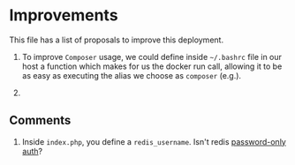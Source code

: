 # Improvements

This file has a list of proposals to improve this deployment.

1. To improve `Composer` usage, we could define inside `~/.bashrc` file in our host a function which makes for us the docker run call, allowing it to be as easy as executing the alias we choose as `composer` (e.g.).

2.

## Comments

1. Inside `index.php`, you define a `redis_username`. Isn't redis [password-only auth](https://redis.io/commands/auth)?